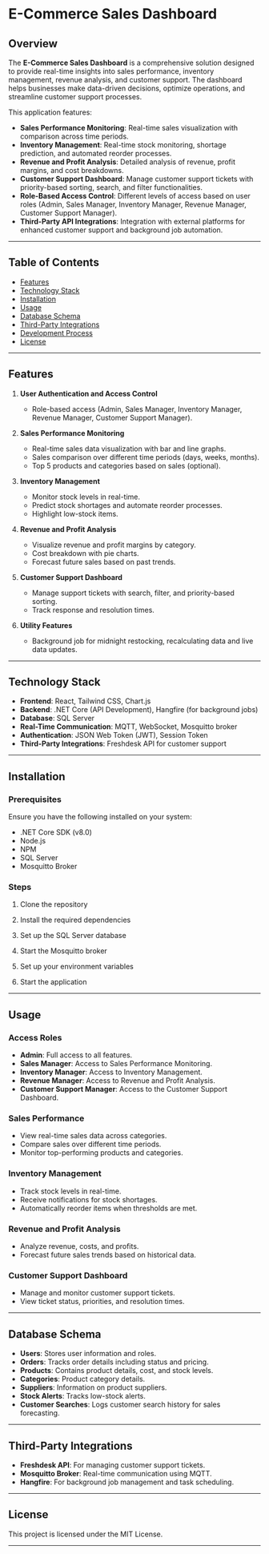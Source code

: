 # E-Commerce Sales Dashboard

## Overview

The **E-Commerce Sales Dashboard** is a comprehensive solution designed to provide real-time insights into sales performance, inventory management, revenue analysis, and customer support. The dashboard helps businesses make data-driven decisions, optimize operations, and streamline customer support processes.

This application features:
- **Sales Performance Monitoring**: Real-time sales visualization with comparison across time periods.
- **Inventory Management**: Real-time stock monitoring, shortage prediction, and automated reorder processes.
- **Revenue and Profit Analysis**: Detailed analysis of revenue, profit margins, and cost breakdowns.
- **Customer Support Dashboard**: Manage customer support tickets with priority-based sorting, search, and filter functionalities.
- **Role-Based Access Control**: Different levels of access based on user roles (Admin, Sales Manager, Inventory Manager, Revenue Manager, Customer Support Manager).
- **Third-Party API Integrations**: Integration with external platforms for enhanced customer support and background job automation.

---

## Table of Contents
- [Features](#features)
- [Technology Stack](#technology-stack)
- [Installation](#installation)
- [Usage](#usage)
- [Database Schema](#database-schema)
- [Third-Party Integrations](#third-party-integrations)
- [Development Process](#development-process)
- [License](#license)

---

## Features

1. **User Authentication and Access Control**
   - Role-based access (Admin, Sales Manager, Inventory Manager, Revenue Manager, Customer Support Manager).
   
2. **Sales Performance Monitoring**
   - Real-time sales data visualization with bar and line graphs.
   - Sales comparison over different time periods (days, weeks, months).
   - Top 5 products and categories based on sales (optional).

3. **Inventory Management**
   - Monitor stock levels in real-time.
   - Predict stock shortages and automate reorder processes.
   - Highlight low-stock items.

4. **Revenue and Profit Analysis**
   - Visualize revenue and profit margins by category.
   - Cost breakdown with pie charts.
   - Forecast future sales based on past trends.

5. **Customer Support Dashboard**
   - Manage support tickets with search, filter, and priority-based sorting.
   - Track response and resolution times.

6. **Utility Features**
   - Background job for midnight restocking, recalculating data and live data updates.

---

## Technology Stack

- **Frontend**: React, Tailwind CSS, Chart.js
- **Backend**: .NET Core (API Development), Hangfire (for background jobs)
- **Database**: SQL Server
- **Real-Time Communication**: MQTT, WebSocket, Mosquitto broker
- **Authentication**: JSON Web Token (JWT), Session Token
- **Third-Party Integrations**: Freshdesk API for customer support

---

## Installation

### Prerequisites
Ensure you have the following installed on your system:
- .NET Core SDK (v8.0)
- Node.js
- NPM
- SQL Server
- Mosquitto Broker

### Steps

1. Clone the repository

2. Install the required dependencies

3. Set up the SQL Server database

4. Start the Mosquitto broker

5. Set up your environment variables

6. Start the application

---

## Usage

### Access Roles

- **Admin**: Full access to all features.
- **Sales Manager**: Access to Sales Performance Monitoring.
- **Inventory Manager**: Access to Inventory Management.
- **Revenue Manager**: Access to Revenue and Profit Analysis.
- **Customer Support Manager**: Access to the Customer Support Dashboard.

### Sales Performance
- View real-time sales data across categories.
- Compare sales over different time periods.
- Monitor top-performing products and categories.

### Inventory Management
- Track stock levels in real-time.
- Receive notifications for stock shortages.
- Automatically reorder items when thresholds are met.

### Revenue and Profit Analysis
- Analyze revenue, costs, and profits.
- Forecast future sales trends based on historical data.

### Customer Support Dashboard
- Manage and monitor customer support tickets.
- View ticket status, priorities, and resolution times.

---

## Database Schema

- **Users**: Stores user information and roles.
- **Orders**: Tracks order details including status and pricing.
- **Products**: Contains product details, cost, and stock levels.
- **Categories**: Product category details.
- **Suppliers**: Information on product suppliers.
- **Stock Alerts**: Tracks low-stock alerts.
- **Customer Searches**: Logs customer search history for sales forecasting.

---

## Third-Party Integrations

- **Freshdesk API**: For managing customer support tickets.
- **Mosquitto Broker**: Real-time communication using MQTT.
- **Hangfire**: For background job management and task scheduling.

---

## License

This project is licensed under the MIT License.

---
